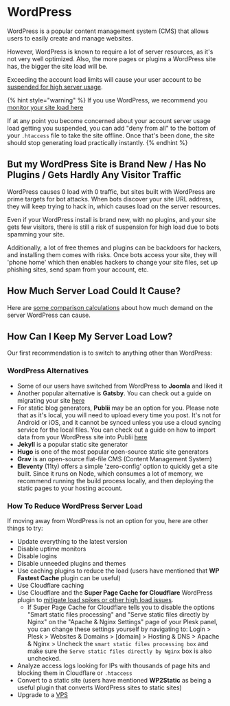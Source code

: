 # WordPress

WordPress is a popular content management system (CMS) that allows users to easily create and manage websites.

However, WordPress is known to require a lot of server resources, as it's not very well optimized. Also, the more pages or plugins a WordPress site has, the bigger the site load will be.

Exceeding the account load limits will cause your user account to be [suspended for high server usage](/accounts/suspension-policy.md#high-server-usage).

{% hint style="warning" %}
If you use WordPress, we recommend you [monitor your site load here](https://heliohost.org/dashboard/load/)

If at any point you become concerned about your account server usage load getting you suspended, you can add "deny from all" to the bottom of your `.htaccess` file to take the site offline. Once that's been done, the site should stop generating load practically instantly.
{% endhint %}

## But my WordPress Site is Brand New / Has No Plugins / Gets Hardly Any Visitor Traffic

WordPress causes 0 load with 0 traffic, but sites built with WordPress are prime targets for bot attacks. When bots discover your site URL address, they will keep trying to hack in, which causes load on the server resources.

Even if your WordPress install is brand new, with no plugins, and your site gets few visitors, there is still a risk of suspension for high load due to bots spamming your site.

Additionally, a lot of free themes and plugins can be backdoors for hackers, and installing them comes with risks. Once bots access your site, they will 'phone home' which then enables hackers to change your site files, set up phishing sites, send spam from your account, etc.

## How Much Server Load Could It Cause?

Here are [some comparison calculations](https://helionet.org/index/topic/57357-solved-disconnect-addon-domain/?do=findComment&comment=252857) about how much demand on the server WordPress can cause.

## How Can I Keep My Server Load Low?

Our first recommendation is to switch to anything other than WordPress:

### WordPress Alternatives
* Some of our users have switched from WordPress to **Joomla** and liked it
* Another popular alternative is **Gatsby**. You can check out a guide on migrating your site [here](https://www.gatsbyjs.com/blog/2019-03-21-migrating-from-wordpress-to-gatsby/)
* For static blog generators, **Publii** may be an option for you. Please note that as it's local, you will need to upload every time you post. It's not for Android or iOS, and it cannot be synced unless you use a cloud syncing service for the local files. You can check out a guide on how to import data from your WordPress site into Publii [here](https://getpublii.com/docs/import-wordpress-into-static-html-site.html)
* **Jekyll** is a popular static site generator 
* **Hugo** is one of the most popular open-source static site generators
* **Grav** is an open-source flat-file CMS (Content Management System) 
* **Eleventy** (11ty) offers a simple 'zero-config' option to quickly get a site built. Since it runs on Node, which consumes a lot of memory, we recommend running the build process locally, and then deploying the static pages to your hosting account.

### How To Reduce WordPress Server Load

If moving away from WordPress is not an option for you, here are other things to try:
* Update everything to the latest version
* Disable uptime monitors
* Disable logins
* Disable unneeded plugins and themes
* Use caching plugins to reduce the load (users have mentioned that **WP Fastest Cache** plugin can be useful)
* Use Cloudflare caching
* Use Cloudflare and the **Super Page Cache for Cloudflare** WordPress plugin to [mitigate load spikes or other high load issues](https://helionet.org/index/topic/57606-handling-cpu-load-spikes-or-high-load-using-cloudflare/).
  * If Super Page Cache for Cloudflare tells you to disable the options "Smart static files processing" and "Serve static files directly by Nginx" on the "Apache & Nginx Settings" page of your Plesk panel, you can change these settings yourself by navigating to: Login > Plesk > Websites & Domains > [domain] > Hosting & DNS > Apache & Nginx > Uncheck the `smart static files processing box` and make sure the `Serve static files directly by Nginx` box is also unchecked.
* Analyze access logs looking for IPs with thousands of page hits and blocking them in Cloudflare or `.htaccess`
* Convert to a static site (users have mentioned **WP2Static** as being a useful plugin that converts WordPress sites to static sites)
* Upgrade to a [VPS](https://heliohost.org/vps/)